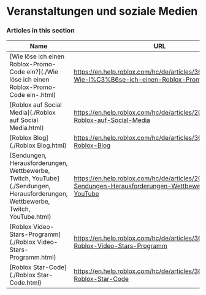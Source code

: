# Veranstaltungen und soziale Medien  
### Articles in this section
Name|URL
-|-
[Wie löse ich einen Roblox-Promo-Code ein?](./Wie löse ich einen Roblox-Promo-Code ein-.html) |https://en.help.roblox.com/hc/de/articles/360029650831-Wie-l%C3%B6se-ich-einen-Roblox-Promo-Code-ein-
[Roblox auf Social Media](./Roblox auf Social Media.html) |https://en.help.roblox.com/hc/de/articles/206596923-Roblox-auf-Social-Media
[Roblox Blog](./Roblox Blog.html) |https://en.help.roblox.com/hc/de/articles/360029134331-Roblox-Blog
[Sendungen, Herausforderungen, Wettbewerbe, Twitch, YouTube](./Sendungen, Herausforderungen, Wettbewerbe, Twitch, YouTube.html) |https://en.help.roblox.com/hc/de/articles/206581313-Sendungen-Herausforderungen-Wettbewerbe-Twitch-YouTube
[Roblox Video-Stars-Programm](./Roblox Video-Stars-Programm.html) |https://en.help.roblox.com/hc/de/articles/360026092011-Roblox-Video-Stars-Programm
[Roblox Star-Code](./Roblox Star-Code.html) |https://en.help.roblox.com/hc/de/articles/360026181292-Roblox-Star-Code